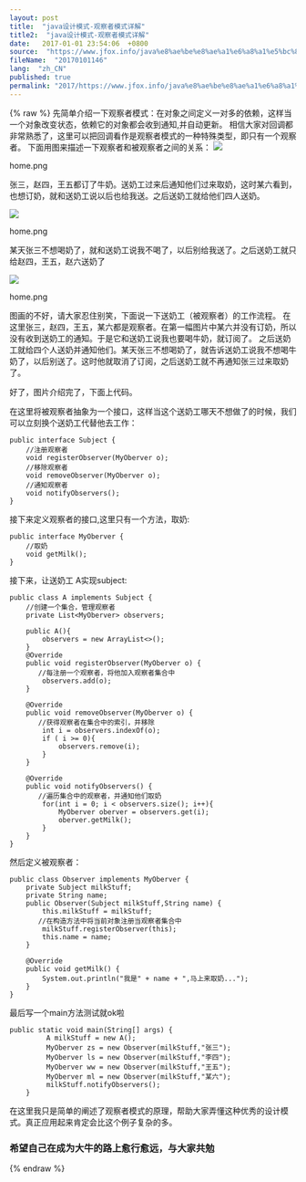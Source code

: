 ```yaml
---
layout: post
title:  "java设计模式-观察者模式详解"
title2:  "java设计模式-观察者模式详解"
date:   2017-01-01 23:54:06  +0800
source:  "https://www.jfox.info/java%e8%ae%be%e8%ae%a1%e6%a8%a1%e5%bc%8f%e8%a7%82%e5%af%9f%e8%80%85%e6%a8%a1%e5%bc%8f%e8%af%a6%e8%a7%a3.html"
fileName:  "20170101146"
lang:  "zh_CN"
published: true
permalink: "2017/https://www.jfox.info/java%e8%ae%be%e8%ae%a1%e6%a8%a1%e5%bc%8f%e8%a7%82%e5%af%9f%e8%80%85%e6%a8%a1%e5%bc%8f%e8%af%a6%e8%a7%a3.html"
---
```

{% raw %}
先简单介绍一下观察者模式：在对象之间定义一对多的依赖，这样当一个对象改变状态，依赖它的对象都会收到通知,并自动更新。
相信大家对回调都非常熟悉了，这里可以把回调看作是观察者模式的一种特殊类型，即只有一个观察者。
下面用图来描述一下观察者和被观察者之间的关系：
![](f92cfa9.png) 
 
   home.png 
  
 

张三，赵四，王五都订了牛奶。送奶工过来后通知他们过来取奶，这时某六看到，也想订奶，就和送奶工说以后也给我送。之后送奶工就给他们四人送奶。

![](18ceb04.png) 
 
   home.png 
  
 

某天张三不想喝奶了，就和送奶工说我不喝了，以后别给我送了。之后送奶工就只给赵四，王五，赵六送奶了

![](9cc8837.png) 
 
   home.png 
  
 

图画的不好，请大家忍住别笑，下面说一下送奶工（被观察者）的工作流程。
在这里张三，赵四，王五，某六都是观察者。在第一幅图片中某六并没有订奶，所以没有收到送奶工的通知。于是它和送奶工说我也要喝牛奶，就订阅了。
之后送奶工就给四个人送奶并通知他们。某天张三不想喝奶了，就告诉送奶工说我不想喝牛奶了，以后别送了。这时他就取消了订阅，之后送奶工就不再通知张三过来取奶了。

好了，图片介绍完了，下面上代码。

在这里将被观察者抽象为一个接口，这样当这个送奶工哪天不想做了的时候，我们可以立刻换个送奶工代替他去工作：

    public interface Subject {
        //注册观察者
        void registerObserver(MyOberver o);
        //移除观察者
        void removeObserver(MyOberver o);
        //通知观察者
        void notifyObservers();
    }

接下来定义观察者的接口,这里只有一个方法，取奶:

    public interface MyOberver {
        //取奶
        void getMilk();
    }

接下来，让送奶工 A实现subject:

    public class A implements Subject {
        //创建一个集合，管理观察者
        private List<MyOberver> observers;
    
        public A(){
            observers = new ArrayList<>();
        }
        @Override
        public void registerObserver(MyOberver o) {
           //每注册一个观察者，将他加入观察者集合中
            observers.add(o);
        }
    
        @Override
        public void removeObserver(MyOberver o) {
           //获得观察者在集合中的索引，并移除
            int i = observers.indexOf(o);
            if ( i >= 0){
                observers.remove(i);
            }
        }
    
        @Override
        public void notifyObservers() {
           //遍历集合中的观察者，并通知他们取奶
            for(int i = 0; i < observers.size(); i++){
                MyOberver oberver = observers.get(i);
                oberver.getMilk();
            }
        }
    }

然后定义被观察者：

    public class Observer implements MyOberver {
        private Subject milkStuff;
        private String name;
        public Observer(Subject milkStuff,String name) {
            this.milkStuff = milkStuff;
           //在构造方法中将当前对象注册当观察者集合中
            milkStuff.registerObserver(this);
            this.name = name;
        }
    
        @Override
        public void getMilk() {
            System.out.println("我是" + name + ",马上来取奶...");
        }
    }

最后写一个main方法测试就ok啦

    public static void main(String[] args) {
             A milkStuff = new A();
             MyOberver zs = new Observer(milkStuff,"张三");
             MyOberver ls = new Observer(milkStuff,"李四");
             MyOberver ww = new Observer(milkStuff,"王五");
             MyOberver ml = new Observer(milkStuff,"某六");
             milkStuff.notifyObservers();
        }

在这里我只是简单的阐述了观察者模式的原理，帮助大家弄懂这种优秀的设计模式。真正应用起来肯定会比这个例子复杂的多。

### 希望自己在成为大牛的路上愈行愈远，与大家共勉
{% endraw %}